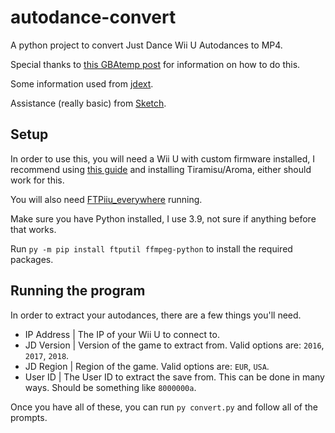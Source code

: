 # autodance-convert

 A python project to convert Just Dance Wii U Autodances to MP4.

 Special thanks to [this GBAtemp post](https://gbatemp.net/threads/extract-just-dance-autodance-video.493341/) for information on how to do this.

 Some information used from [jdext](https://github.com/yurijmikhalevich/jdext).

 Assistance (really basic) from [Sketch](https://github.com/noahpistilli).

## Setup

In order to use this, you will need a Wii U with custom firmware installed, I recommend using [this guide](https://wiiu.hacks.guide/) and installing Tiramisu/Aroma, either should work for this.

You will also need [FTPiiu_everywhere](https://gbatemp.net/threads/libiosuhax-ppc-ipc-library-for-communication-to-dev-iosuhax.449296/) running.

Make sure you have Python installed, I use 3.9, not sure if anything before that works.

Run `py -m pip install ftputil ffmpeg-python` to install the required packages.

## Running the program

In order to extract your autodances, there are a few things you'll need.

- IP Address | The IP of your Wii U to connect to.
- JD Version | Version of the game to extract from. Valid options are: `2016`, `2017`, `2018`.
- JD Region | Region of the game. Valid options are: `EUR`, `USA`.
- User ID | The User ID to extract the save from. This can be done in many ways. Should be something like `8000000a`.

Once you have all of these, you can run `py convert.py` and follow all of the prompts.
